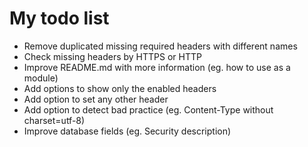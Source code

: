 # My todo list

* Remove duplicated missing required headers with different names
* Check missing headers by HTTPS or HTTP
* Improve README.md with more information (eg. how to use as a module)
* Add options to show only the enabled headers
* Add option to set any other header
* Add option to detect bad practice (eg. Content-Type without charset=utf-8)
* Improve database fields (eg. Security description)